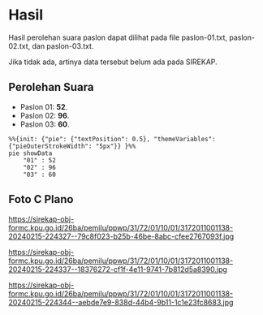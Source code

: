 # Hasil

Hasil perolehan suara paslon dapat dilihat pada file paslon-01.txt, paslon-02.txt, dan paslon-03.txt.

Jika tidak ada, artinya data tersebut belum ada pada SIREKAP.

## Perolehan Suara

 * Paslon 01: **52**.
 * Paslon 02: **96**.
 * Paslon 03: **60**.

```mermaid
%%{init: {"pie": {"textPosition": 0.5}, "themeVariables": {"pieOuterStrokeWidth": "5px"}} }%%
pie showData
    "01" : 52
    "02" : 96
    "03" : 60
```
## Foto C Plano

https://sirekap-obj-formc.kpu.go.id/26ba/pemilu/ppwp/31/72/01/10/01/3172011001138-20240215-224327--79c8f023-b25b-46be-8abc-cfee2767093f.jpg

https://sirekap-obj-formc.kpu.go.id/26ba/pemilu/ppwp/31/72/01/10/01/3172011001138-20240215-224337--18376272-cf1f-4e11-9741-7b812d5a8390.jpg

https://sirekap-obj-formc.kpu.go.id/26ba/pemilu/ppwp/31/72/01/10/01/3172011001138-20240215-224344--aebde7e9-838d-44b4-9b11-1c1e23fc8683.jpg
